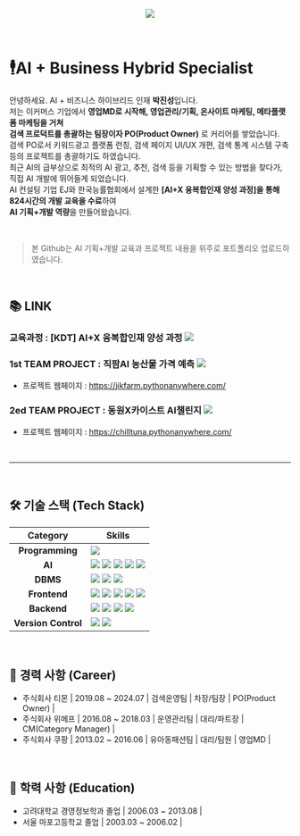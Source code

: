 <p align='center'>
    <img src="https://capsule-render.vercel.app/api?type=waving&color=auto&height=300&section=header&text=JinSung's%20Github&fontSize=90&animation=fadeIn&fontAlignY=38&desc=AI%20Convergence%20and%20E-Commerce%20Specialist&descAlignY=51&descAlign=72"/>
</p>
<br>

# 🕴️AI + Business Hybrid Specialist 
안녕하세요. AI + 비즈니스 하이브리드 인재 **박진성**입니다. <br>
저는 이커머스 기업에서 **영업MD로 시작해, 영업관리/기획, 온사이트 마케팅, 메타플랫폼 마케팅을 거쳐 <br> 검색 프로덕트를 총괄하는 팀장이자 PO(Product Owner)** 로 커리어를 쌓았습니다.<br> 
검색 PO로서 키워드광고 플랫폼 런칭, 검색 페이지 UI/UX 개편, 검색 통계 시스템 구축 등의 프로젝트를 총괄하기도 하였습니다.<br>
최근 AI의 급부상으로 최적의 AI 광고, 추천, 검색 등을 기획할 수 있는 방법을 찾다가, 직접 AI 개발에 뛰어들게 되었습니다.<br>
AI 컨설팅 기업 EJ와 한국능률협회에서 설계한 **[AI+X 융복합인재 양성 과정]을 통해 824시간의 개발 교육을 수료**하여 <br> **AI 기획+개발 역량**을 만들어왔습니다.<br> 

<br>

> 본 Github는 AI 기획+개발 교육과 프로젝트 내용을 위주로 포트폴리오 업로드하였습니다.

<br>

## 📚 LINK
### 교육과정 : [KDT] AI+X 융복합인재 양성 과정  <a href="https://github.com/jsa3338/AI-X"><img src="https://img.shields.io/badge/교육과정-0000FF?style=for-the-badge&logo=github&logoColor=white"/></a> 
### 1st TEAM PROJECT : 직팜AI 농산물 가격 예측 <a href="https://github.com/tangerineTaste/JikFarm"><img src="https://img.shields.io/badge/직팜AI-FF0000?style=for-the-badge&logo=github&logoColor=white"/></a>
- 프로젝트 웹페이지 : https://jikfarm.pythonanywhere.com/
### 2ed TEAM PROJECT : 동원X카이스트 AI챌린지  <a href="https://github.com/cwal8202/Chill_Tuna"><img src="https://img.shields.io/badge/AI챌린지-33FF33?style=for-the-badge&logo=github&logoColor=black"/></a>
- 프로젝트 웹페이지 : https://chilltuna.pythonanywhere.com/
<br>

---
<br>

## 🛠️ 기술 스택 (Tech Stack)

| Category | Skills |
| :---: | --- |
| **Programming** | <img src="https://img.shields.io/badge/python-3776AB?style=for-the-badge&logo=python&logoColor=white"> |
| **AI** | <img src="https://img.shields.io/badge/TensorFlow-FF6F00?style=for-the-badge&logo=TensorFlow&logoColor=white"> <img src="https://img.shields.io/badge/scikit--learn-F7931E?style=for-the-badge&logo=scikit-learn&logoColor=white"> <img src="https://img.shields.io/badge/LLM-000000?style=for-the-badge&logo=openai&logoColor=white"> <img src="https://img.shields.io/badge/HuggingFace-FFD21E?style=for-the-badge&logo=HuggingFace&logoColor=black"> <img src="https://img.shields.io/badge/Ollama-2396F3?style=for-the-badge&logo=Ollama&logoColor=white"> |
| **DBMS** | <img src="https://img.shields.io/badge/oracle-F80000?style=for-the-badge&logo=oracle&logoColor=white"> <img src="https://img.shields.io/badge/mysql-4479A1?style=for-the-badge&logo=mysql&logoColor=white"> <img src="https://img.shields.io/badge/sqlite-003B57?style=for-the-badge&logo=sqlite&logoColor=white"> |
| **Frontend** | <img src="https://img.shields.io/badge/html5-E34F26?style=for-the-badge&logo=html5&logoColor=white"> <img src="https://img.shields.io/badge/css3-1572B6?style=for-the-badge&logo=css3&logoColor=white"> <img src="https://img.shields.io/badge/javascript-F7DF1E?style=for-the-badge&logo=javascript&logoColor=black"> <img src="https://img.shields.io/badge/bootstrap-7952B3?style=for-the-badge&logo=bootstrap&logoColor=white"> <img src="https://img.shields.io/badge/jquery-0769AD?style=for-the-badge&logo=jquery&logoColor=white"> |
| **Backend** | <img src="https://img.shields.io/badge/JSP-24292E?style=for-the-badge&logo=EclipseIDE&logoColor=white"> <img src="https://img.shields.io/badge/fastapi-009688?style=for-the-badge&logo=fastapi&logoColor=white"> <img src="https://img.shields.io/badge/flask-000000?style=for-the-badge&logo=flask&logoColor=white"> <img src="https://img.shields.io/badge/django-092E20?style=for-the-badge&logo=django&logoColor=white"> |
| **Version Control** | <img src="https://img.shields.io/badge/git-F05032?style=for-the-badge&logo=git&logoColor=white"> <img src="https://img.shields.io/badge/github-181717?style=for-the-badge&logo=github&logoColor=white"> |

<br>


## 🧰 경력 사항 (Career)
- 주식회사 티몬 | 2019.08 ~ 2024.07 | 검색운영팀 | 차장/팀장 | PO(Product Owner) |
-  주식회사 위메프 | 2016.08 ~ 2018.03 | 운영관리팀 | 대리/파트장 | CM(Category Manager) |
-  주식회사 쿠팡 | 2013.02 ~ 2016.06 | 유아동패션팀 | 대리/팀원 | 영업MD |
<br>

## 📖 학력 사항 (Education)
- 고려대학교 경영정보학과 졸업 | 2006.03 ~ 2013.08 | 
- 서울 마포고등학교 졸업 | 2003.03 ~ 2006.02 |

